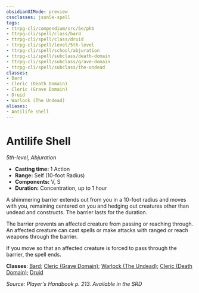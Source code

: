 ```yaml
---
obsidianUIMode: preview
cssclasses: json5e-spell
tags:
- ttrpg-cli/compendium/src/5e/phb
- ttrpg-cli/spell/class/bard
- ttrpg-cli/spell/class/druid
- ttrpg-cli/spell/level/5th-level
- ttrpg-cli/spell/school/abjuration
- ttrpg-cli/spell/subclass/death-domain
- ttrpg-cli/spell/subclass/grave-domain
- ttrpg-cli/spell/subclass/the-undead
classes:
- Bard
- Cleric (Death Domain)
- Cleric (Grave Domain)
- Druid
- Warlock (The Undead)
aliases:
- Antilife Shell
---
```

# Antilife Shell
*5th-level, Abjuration*  


- **Casting time:** 1 Action
- **Range:** Self (10-foot Radius)
- **Components:** V, S
- **Duration:** Concentration, up to 1 hour

A shimmering barrier extends out from you in a 10-foot radius and moves with you, remaining centered on you and hedging out creatures other than undead and constructs. The barrier lasts for the duration.

The barrier prevents an affected creature from passing or reaching through. An affected creature can cast spells or make attacks with ranged or reach weapons through the barrier.

If you move so that an affected creature is forced to pass through the barrier, the spell ends.

**Classes**: [Bard](/3-Mechanics/CLI/Compendium/lists/list-spells-classes-bard.md); [Cleric (Grave Domain)](/3-Mechanics/CLI/Compendium/lists/list-spells-classes-grave-domain-xge.md "subclass=XGE"); [Warlock (The Undead)](/3-Mechanics/CLI/Compendium/lists/list-spells-classes-the-undead-vrgr.md "subclass=VRGR"); [Cleric (Death Domain)](/3-Mechanics/CLI/Compendium/lists/list-spells-classes-death-domain-dmg.md "subclass=DMG"); [Druid](/3-Mechanics/CLI/Compendium/lists/list-spells-classes-druid.md)

*Source: Player's Handbook p. 213. Available in the <span title='Systems Reference Document (5.1)'>SRD</span>*